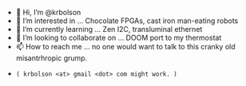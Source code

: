 - 👋 Hi, I’m @krbolson
- 👀 I’m interested in ...              Chocolate FPGAs, cast iron man-eating robots
- 🌱 I’m currently learning ...         Zen I2C, transluminal ethernet
- 💞️ I’m looking to collaborate on ...  DOOM port to my thermostat
- 📫 How to reach me ...  no one would want to talk to this cranky old misantrhropic grump.
-     ( krbolson <at> gmail <dot> com might work. )

<!---
krbolson/krbolson is a ✨ special ✨ repository because its `README.md` (this file) appears on your GitHub profile.
You can click the Preview link to take a look at your changes.
--->

